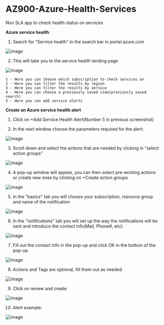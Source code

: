 # AZ900-Azure-Health-Services
Non SLA app to check health status on services

**Azure service health**

  1) Search for "Service health" in the search bar in portal.azure.com

  ![image](https://user-images.githubusercontent.com/105960409/172705125-c5822a11-629b-43bc-bf57-442a3f477bfb.png)

  2) This will take you to the service health landing page

  ![image](https://user-images.githubusercontent.com/105960409/172705322-72ec1b14-e924-47b1-a867-a0986be1979d.png)

    1 - Here you can choose which subscription to check services on
    2 - Here you can filter the results by region
    3 - Here you can filter the results by service
    4 - Here you can choose a previously saved view(previously saved search)
    5 - Here you can add service alerts

  **Create an Azure service health alert**
 
  1) Click on +Add Service Health Alert(Number 5 in previous screenshot)
  
  2) In the next window choose the parameters required for the alert:

  ![image](https://user-images.githubusercontent.com/105960409/172707297-2e637794-9778-4bb2-bc95-5c4175b1b036.png)

  3) Scroll down and select the actions that are needed by clicking in "select action groups"

  ![image](https://user-images.githubusercontent.com/105960409/172707908-c9965de4-3507-40f5-8d49-e727bd3e52d1.png)

  4) A pop-up window will appear, you can then select pre-existing actions or create new ones by clicking on +Create action groups

  ![image](https://user-images.githubusercontent.com/105960409/172708116-c733f6bc-375b-4ede-9205-d9a49563543e.png)

  5) In the "basics" tab you will choose your subscription, resource group and name of the notification

  ![image](https://user-images.githubusercontent.com/105960409/172708357-49bd30e6-d809-4888-9590-c4d712aec085.png)

  6) In the "notifications" tab you will set up the way the notifications will be sent and introduce the contact info(Mail, Phone#, etc):

  ![image](https://user-images.githubusercontent.com/105960409/172709001-42b612ba-d0c9-4830-8c15-2b23330db336.png)

  7) Fill out the contact info in the pop-up and click OK in the bottom of the pop-up

  ![image](https://user-images.githubusercontent.com/105960409/172709217-6347d479-a49e-4a25-bd98-1a046faff057.png)

  8) Actions and Tags are optional, fill them out as needed

  ![image](https://user-images.githubusercontent.com/105960409/172709409-402bd2a7-3945-414d-98cc-1f4c895b9b51.png)

  9) Click on review and create

  ![image](https://user-images.githubusercontent.com/105960409/172709471-3203deda-4f9e-409b-8964-acd91afe8bf6.png)

  10) Alert example:

  ![image](https://user-images.githubusercontent.com/105960409/172709907-a9681e70-f1cb-4aea-8797-5cda2769c6b0.png)



  
